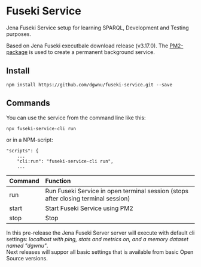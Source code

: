 # Fuseki Service
Jena Fuseki Service setup for learning SPARQL, Development and Testing purposes.  
  
Based on Jena Fuseki executbale download release (v3.17.0). The [PM2-package](https://github.com/Unitech/pm2) is used to create a permanent background service.

## Install

````
npm install https://github.com/dgwnu/fuseki-service.git --save
````

## Commands

You can use the service from the command line like this:

````
npx fuseki-service-cli run
````
or in a NPM-script:
````
"scripts": {
    ...
    "cli:run": "fuseki-service-cli run",
    ...
````

| Command | Function |
|---------|:------------|
| run | Run Fuseki Service in open terminal session (stops after closing terminal session) |
| start | Start Fuseki Service using PM2 |
| stop | Stop
  
In this pre-release the Jena Fuseki Server server will execute with default cli settings: _localhost with ping, stats and metrics on, and a memory dataset named "dgwnu"_.  
Next releases will suppor all basic settings that is available from basic Open Source versions.